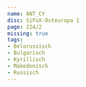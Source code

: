 ```yaml
---
name: ANT_CY
disc: SiFoX-Osteuropa 1
page: 224/2
missing: true
tags:
- Belorussisch
- Bulgarisch 
- Kyrillisch
- Makedonisch
- Russisch
---
```

